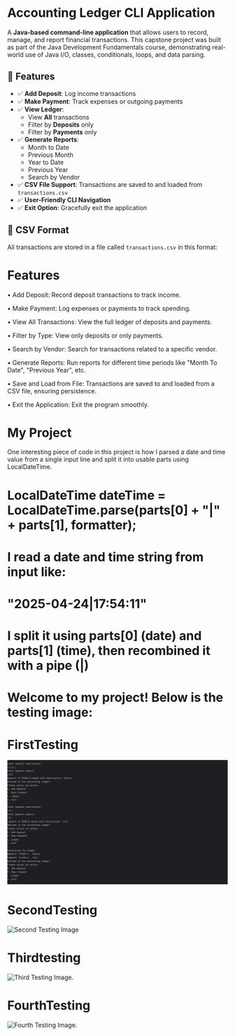 # Accounting Ledger CLI Application

A **Java-based command-line application** that allows users to record, manage, and report financial transactions. This capstone project was built as part of the Java Development Fundamentals course, demonstrating real-world use of Java I/O, classes, conditionals, loops, and data parsing.

## 📁 Features

- ✅ **Add Deposit**: Log income transactions
- ✅ **Make Payment**: Track expenses or outgoing payments
- ✅ **View Ledger**:
  - View **All** transactions
  - Filter by **Deposits** only
  - Filter by **Payments** only
- ✅ **Generate Reports**:
  - Month to Date
  - Previous Month
  - Year to Date
  - Previous Year
  - Search by Vendor
- ✅ **CSV File Support**: Transactions are saved to and loaded from `transactions.csv`
- ✅ **User-Friendly CLI Navigation**
- ✅ **Exit Option**: Gracefully exit the application

## 📄 CSV Format

All transactions are stored in a file called `transactions.csv` in this format:

# Features
 •	Add Deposit: Record deposit transactions to track income.
 
•	Make Payment: Log expenses or payments to track spending.

 •	View All Transactions: View the full ledger of deposits and payments.
 
 •	Filter by Type: View only deposits or only payments.
 
 •	Search by Vendor: Search for transactions related to a specific vendor.
 
 •	Generate Reports: Run reports for different time periods like "Month To Date", "Previous Year", etc.
 
 •	Save and Load from File: Transactions are saved to and loaded from a CSV file, ensuring persistence.
 
 •	Exit the Application: Exit the program smoothly.

# My Project

One interesting piece of code in this project is how I parsed a date and time value from a single input line and split it 
into usable parts using LocalDateTime.

# LocalDateTime dateTime = LocalDateTime.parse(parts[0] + "|" + parts[1], formatter);

# I read a date and time string from input like:
# "2025-04-24|17:54:11"

# I split it using parts[0] (date) and parts[1] (time), then recombined it with a pipe (|)


# Welcome to my project! Below is the testing image:

# FirstTesting
![First Testing Image](https://github.com/Sujan135/accounting-ledger-app/blob/e494537a09077df3b504f7158856f9121b973d81/firstTesting.jpg)

# SecondTesting
![Second Testing Image](https://github.com/Sujan135/capstone-1/blob/013f00b664355608c304da5a21254f5e8aee03cc/mySecondTesting(Ledger).jpg)

# Thirdtesting
![Third Testing Image](https://github.com/Sujan135/capstone-1/blob/5a5f6e7b8c39d569b77724cfc4f1df0567f48336/thirdtesting(vendor).jpg).

# FourthTesting
![Fourth Testing Image](https://github.com/Sujan135/capstone-1/blob/be2a460fc432293420714ec375e29c1e49997c5b/fourthTesting(reports).jpg).
